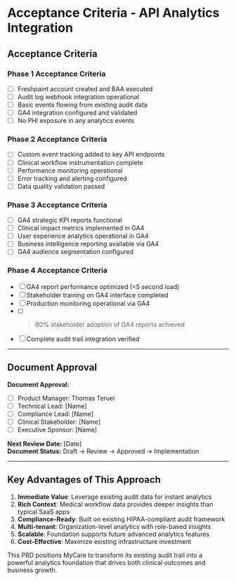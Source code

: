 # Acceptance Criteria - API Analytics Integration

## **Acceptance Criteria**

### **Phase 1 Acceptance Criteria**
- [ ] Freshpaint account created and BAA executed
- [ ] Audit log webhook integration operational
- [ ] Basic events flowing from existing audit data
- [ ] GA4 integration configured and validated
- [ ] No PHI exposure in any analytics events

### **Phase 2 Acceptance Criteria**
- [ ] Custom event tracking added to key API endpoints
- [ ] Clinical workflow instrumentation complete
- [ ] Performance monitoring operational
- [ ] Error tracking and alerting configured
- [ ] Data quality validation passed

### **Phase 3 Acceptance Criteria**
- [ ] GA4 strategic KPI reports functional
- [ ] Clinical impact metrics implemented in GA4
- [ ] User experience analytics operational in GA4
- [ ] Business intelligence reporting available via GA4
- [ ] GA4 audience segmentation configured

### **Phase 4 Acceptance Criteria**
- [ ] GA4 report performance optimized (<5 second load)
- [ ] Stakeholder training on GA4 interface completed
- [ ] Production monitoring operational via GA4
- [ ] >80% stakeholder adoption of GA4 reports achieved
- [ ] Complete audit trail integration verified

---

## **Document Approval**

**Document Approval:**
- [ ] Product Manager: Thomas Teruel
- [ ] Technical Lead: [Name]
- [ ] Compliance Lead: [Name]
- [ ] Clinical Stakeholder: [Name]
- [ ] Executive Sponsor: [Name]

**Next Review Date:** [Date]  
**Document Status:** Draft → Review → Approved → Implementation

---

## **Key Advantages of This Approach**

1. **Immediate Value**: Leverage existing audit data for instant analytics
2. **Rich Context**: Medical workflow data provides deeper insights than typical SaaS apps
3. **Compliance-Ready**: Built on existing HIPAA-compliant audit framework
4. **Multi-tenant**: Organization-level analytics with role-based insights
5. **Scalable**: Foundation supports future advanced analytics features
6. **Cost-Effective**: Maximize existing infrastructure investment

This PRD positions MyCare to transform its existing audit trail into a powerful analytics foundation that drives both clinical outcomes and business growth.

